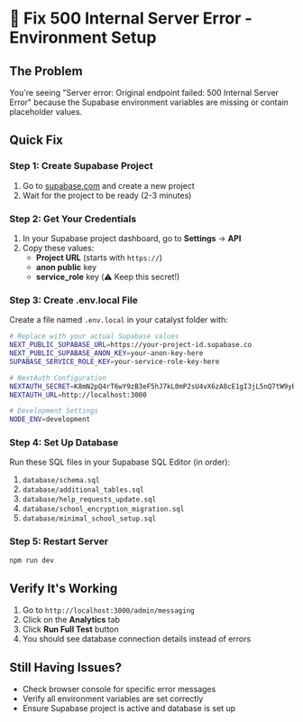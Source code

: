 # 🔧 Fix 500 Internal Server Error - Environment Setup

## The Problem
You're seeing "Server error: Original endpoint failed: 500 Internal Server Error" because the Supabase environment variables are missing or contain placeholder values.

## Quick Fix

### Step 1: Create Supabase Project
1. Go to [supabase.com](https://supabase.com) and create a new project
2. Wait for the project to be ready (2-3 minutes)

### Step 2: Get Your Credentials
1. In your Supabase project dashboard, go to **Settings** → **API**
2. Copy these values:
   - **Project URL** (starts with `https://`)
   - **anon public** key
   - **service_role** key (⚠️ Keep this secret!)

### Step 3: Create .env.local File
Create a file named `.env.local` in your catalyst folder with:

```bash
# Replace with your actual Supabase values
NEXT_PUBLIC_SUPABASE_URL=https://your-project-id.supabase.co
NEXT_PUBLIC_SUPABASE_ANON_KEY=your-anon-key-here
SUPABASE_SERVICE_ROLE_KEY=your-service-role-key-here

# NextAuth Configuration
NEXTAUTH_SECRET=K8mN2pQ4rT6wY9zB3eF5hJ7kL0mP2sU4vX6zA8cE1gI3jL5nQ7tW9yB2eF4hK6m
NEXTAUTH_URL=http://localhost:3000

# Development Settings
NODE_ENV=development
```

### Step 4: Set Up Database
Run these SQL files in your Supabase SQL Editor (in order):
1. `database/schema.sql`
2. `database/additional_tables.sql`
3. `database/help_requests_update.sql`
4. `database/school_encryption_migration.sql`
5. `database/minimal_school_setup.sql`

### Step 5: Restart Server
```bash
npm run dev
```

## Verify It's Working
1. Go to `http://localhost:3000/admin/messaging`
2. Click on the **Analytics** tab
3. Click **Run Full Test** button
4. You should see database connection details instead of errors

## Still Having Issues?
- Check browser console for specific error messages
- Verify all environment variables are set correctly
- Ensure Supabase project is active and database is set up
